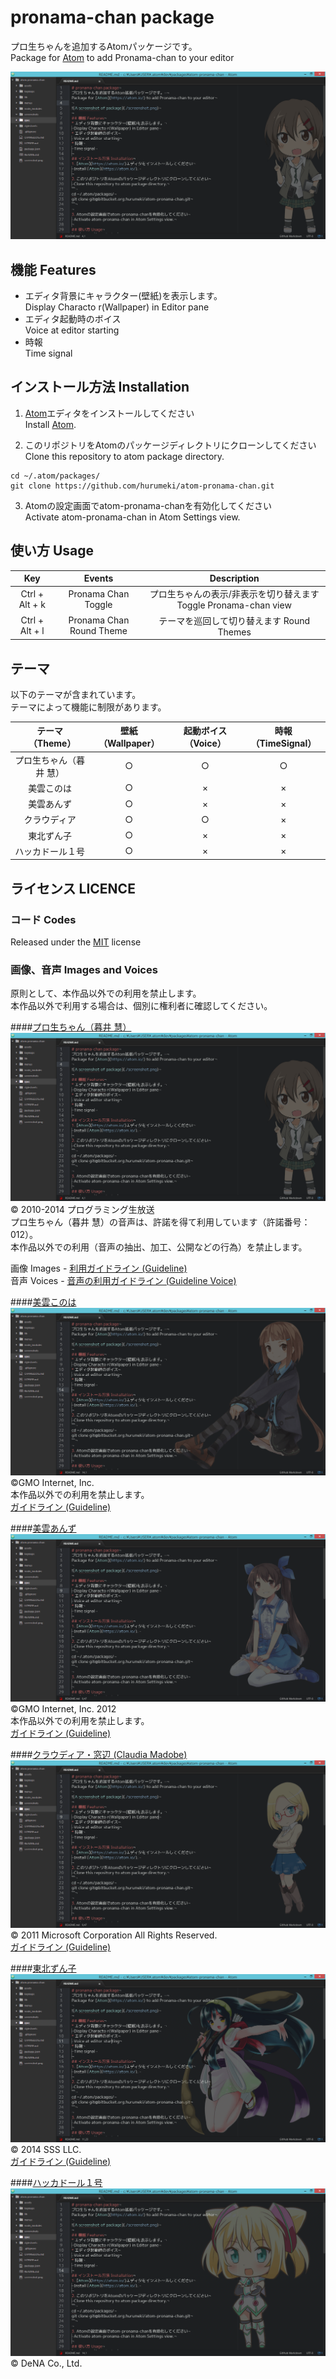 # pronama-chan package
プロ生ちゃんを追加するAtomパッケージです。  
Package for [Atom](https://atom.io/) to add Pronama-chan to your editor

![A screenshot of package](./screenshots/pronama-chan.png)

## 機能 Features
* エディタ背景にキャラクター(壁紙)を表示します。  
  Display Characto r(Wallpaper) in Editor pane
* エディタ起動時のボイス  
  Voice at editor starting
* 時報  
  Time signal

## インストール方法 Installation
1. [Atom](https://atom.io/)エディタをインストールしてください  
  Install [Atom](https://atom.io/).

2. このリポジトリをAtomのパッケージディレクトリにクローンしてください  
  Clone this repository to atom package directory.
```
cd ~/.atom/packages/
git clone https://github.com/hurumeki/atom-pronama-chan.git
```

3. Atomの設定画面でatom-pronama-chanを有効化してください  
  Activate atom-pronama-chan in Atom Settings view.

## 使い方 Usage
|Key|Events|Description|
|:-:|:-:|:-:|
|Ctrl + Alt + k|Pronama Chan Toggle|プロ生ちゃんの表示/非表示を切り替えます Toggle Pronama-chan view|
|Ctrl + Alt + l|Pronama Chan Round Theme|テーマを巡回して切り替えます Round Themes|

## テーマ
以下のテーマが含まれています。  
テーマによって機能に制限があります。  

|テーマ  　（Theme）|壁紙  （Wallpaper）|起動ボイス   （Voice）|時報  （TimeSignal）|
|:-:|:-:|:-:|:-:|
|プロ生ちゃん（暮井 慧）|○|○|○|
|美雲このは|○|×|×|
|美雲あんず|○|×|×|
|クラウディア|○|○|×|
|東北ずん子|○|×|×|
|ハッカドール１号|○|×|×|

## ライセンス LICENCE
### コード Codes
Released under the [MIT](https://github.com/tcnksm/tool/blob/master/LICENCE) license

### 画像、音声 Images and Voices
原則として、本作品以外での利用を禁止します。  
本作品以外で利用する場合は、個別に権利者に確認してください。  

####[プロ生ちゃん（暮井 慧）](http://pronama.azurewebsites.net/pronama/)
![プロ生ちゃん（暮井 慧）](./screenshots/pronama-chan.png)
© 2010-2014 プログラミング生放送  
プロ生ちゃん（暮井 慧）の音声は、許諾を得て利用しています（許諾番号： 012）。  
本作品以外での利用（音声の抽出、加工、公開などの行為）を禁止します。

画像 Images - [利用ガイドライン (Guideline)](http://pronama.azurewebsites.net/pronama/guideline/)  
音声 Voices - [音声の利用ガイドライン (Guideline Voice)](http://pronama.azurewebsites.net/pronama/guideline/)

####[美雲このは](https://www.conoha.jp/blog/conoha)
![美雲このは](./screenshots/conoha.png)
©GMO Internet, Inc.  
本作品以外での利用を禁止します。  
[ガイドライン (Guideline)](https://www.conoha.jp/blog/conoha)

####[美雲あんず](http://cloud.gmo.jp/anzu/)
![美雲あんず](./screenshots/anzu.png)
©GMO Internet, Inc. 2012  
本作品以外での利用を禁止します。  
[ガイドライン (Guideline)](http://cloud.gmo.jp/anzu/)

####[クラウディア・窓辺 (Claudia Madobe)](http://msdn.microsoft.com/ja-jp/hh508969)
![クラウディア・窓辺 (Claudia Madobe)](./screenshots/claudia.png)
© 2011 Microsoft Corporation All Rights Reserved.  
[ガイドライン (Guideline)](http://msdn.microsoft.com/ja-jp/claudia00_03)

####[東北ずん子](http://zunko.jp/)
![東北ずん子](./screenshots/zunko.png)
© 2014 SSS LLC.  
[ガイドライン (Guideline)](http://zunko.jp/guideline.html)

####[ハッカドール１号](http://hackadoll.com/)
![ハッカドール１号](./screenshots/hackadoll1.png)  
© DeNA Co., Ltd.
